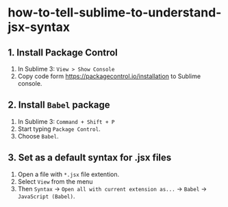 # how-to-tell-sublime-to-understand-jsx-syntax

## 1. Install Package Control
1. In Sublime 3: `View > Show Console`
2. Copy code form https://packagecontrol.io/installation to Sublime console. 

## 2. Install `Babel` package

1. In Sublime 3: `Command + Shift + P`
2. Start typing `Package Control`.
3. Choose `Babel`.

## 3. Set as a default syntax for .jsx files

1. Open a file with `*.jsx` file extention.
2. Select `View` from the menu
3. Then `Syntax` -> `Open all with current extension as...` -> `Babel` -> `JavaScript (Babel)`.
